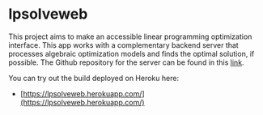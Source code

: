 # lpsolveweb

This project aims to make an accessible linear programming optimization interface.
This app works with a complementary backend server that processes algebraic optimization models and finds the optimal solution, if possible. The Github repository for the server can be found in this [link](https://github.com/ayang4114/lp_solve_server_dev/tree/master).

You can try out the build deployed on Heroku here:
- [https://lpsolveweb.herokuapp.com/](https://lpsolveweb.herokuapp.com/)

